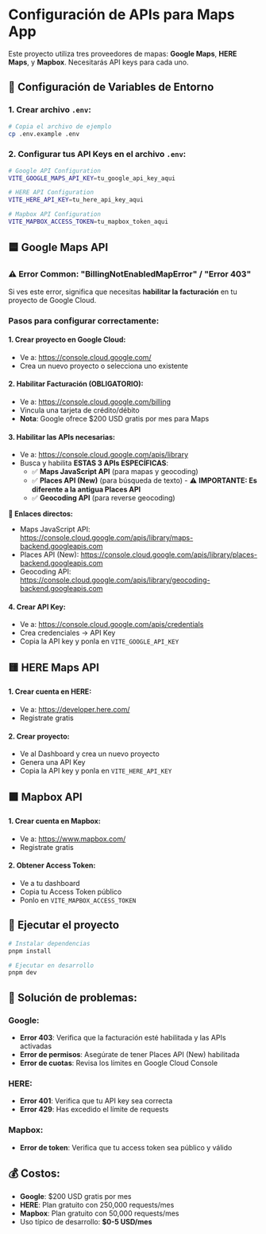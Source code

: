 # Configuración de APIs para Maps App

Este proyecto utiliza tres proveedores de mapas: **Google Maps**, **HERE Maps**, y **Mapbox**. Necesitarás API keys para cada uno.

## 🔑 Configuración de Variables de Entorno

### 1. **Crear archivo `.env`**:

```bash
# Copia el archivo de ejemplo
cp .env.example .env
```

### 2. **Configurar tus API Keys** en el archivo `.env`:

```bash
# Google API Configuration
VITE_GOOGLE_MAPS_API_KEY=tu_google_api_key_aqui

# HERE API Configuration
VITE_HERE_API_KEY=tu_here_api_key_aqui

# Mapbox API Configuration
VITE_MAPBOX_ACCESS_TOKEN=tu_mapbox_token_aqui
```

## 🟦 Google Maps API

### ⚠️ Error Common: "BillingNotEnabledMapError" / "Error 403"

Si ves este error, significa que necesitas **habilitar la facturación** en tu proyecto de Google Cloud.

### Pasos para configurar correctamente:

#### 1. **Crear proyecto en Google Cloud**:

- Ve a: https://console.cloud.google.com/
- Crea un nuevo proyecto o selecciona uno existente

#### 2. **Habilitar Facturación** (OBLIGATORIO):

- Ve a: https://console.cloud.google.com/billing
- Vincula una tarjeta de crédito/débito
- **Nota**: Google ofrece $200 USD gratis por mes para Maps

#### 3. **Habilitar las APIs necesarias**:

- Ve a: https://console.cloud.google.com/apis/library
- Busca y habilita **ESTAS 3 APIs ESPECÍFICAS**:
  - ✅ **Maps JavaScript API** (para mapas y geocoding)
  - ✅ **Places API (New)** (para búsqueda de texto) - ⚠️ **IMPORTANTE: Es diferente a la antigua Places API**
  - ✅ **Geocoding API** (para reverse geocoding)

**🔗 Enlaces directos:**

- Maps JavaScript API: https://console.cloud.google.com/apis/library/maps-backend.googleapis.com
- Places API (New): https://console.cloud.google.com/apis/library/places-backend.googleapis.com
- Geocoding API: https://console.cloud.google.com/apis/library/geocoding-backend.googleapis.com

#### 4. **Crear API Key**:

- Ve a: https://console.cloud.google.com/apis/credentials
- Crea credenciales → API Key
- Copia la API key y ponla en `VITE_GOOGLE_API_KEY`

## 🟨 HERE Maps API

#### 1. **Crear cuenta en HERE**:

- Ve a: https://developer.here.com/
- Registrate gratis

#### 2. **Crear proyecto**:

- Ve al Dashboard y crea un nuevo proyecto
- Genera una API Key
- Copia la API key y ponla en `VITE_HERE_API_KEY`

## 🟪 Mapbox API

#### 1. **Crear cuenta en Mapbox**:

- Ve a: https://www.mapbox.com/
- Registrate gratis

#### 2. **Obtener Access Token**:

- Ve a tu dashboard
- Copia tu Access Token público
- Ponlo en `VITE_MAPBOX_ACCESS_TOKEN`

## 🚀 Ejecutar el proyecto

```bash
# Instalar dependencias
pnpm install

# Ejecutar en desarrollo
pnpm dev
```

## 🔧 Solución de problemas:

### Google:

- **Error 403**: Verifica que la facturación esté habilitada y las APIs activadas
- **Error de permisos**: Asegúrate de tener Places API (New) habilitada
- **Error de cuotas**: Revisa los límites en Google Cloud Console

### HERE:

- **Error 401**: Verifica que tu API key sea correcta
- **Error 429**: Has excedido el límite de requests

### Mapbox:

- **Error de token**: Verifica que tu access token sea público y válido

## 💰 Costos:

- **Google**: $200 USD gratis por mes
- **HERE**: Plan gratuito con 250,000 requests/mes
- **Mapbox**: Plan gratuito con 50,000 requests/mes
- Uso típico de desarrollo: **$0-5 USD/mes**
